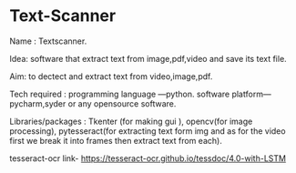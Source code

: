 # Text-Scanner

Name​ : Textscanner. 

Idea:​ software that extract text from image,pdf,video and save its text file. 
 
Aim:​ to dectect and extract text from video,image,pdf. 
 
Tech required ​:  programming language —python. software platform—pycharm,syder or any opensource software. 

Libraries/packages : Tkenter (for making gui ), opencv(for image processing), pytesseract(for extracting text form img and as for the video first we break it into frames then extract text from each). 
 
 tesseract-ocr link- https://tesseract-ocr.github.io/tessdoc/4.0-with-LSTM
 
 
